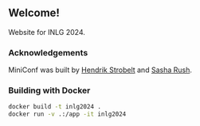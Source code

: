 ## Welcome!

Website for INLG 2024.

### Acknowledgements

MiniConf was built by [Hendrik Strobelt](http://twitter.com/hen_str) and [Sasha Rush](http://twitter.com/srush_nlp).

### Building with Docker

```sh
docker build -t inlg2024 .
docker run -v .:/app -it inlg2024
```
